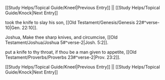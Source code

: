 [[Study Helps/Topical Guide/Kneel|Previous Entry]]  ||  [[Study Helps/Topical Guide/Knock|Next Entry]]

 took the knife to slay his son, [[Old Testament/Genesis/Genesis 22#^verse-10|Gen. 22:10]].

 Joshua, Make thee sharp knives, and circumcise, [[Old Testament/Joshua/Joshua 5#^verse-2|Josh. 5:2]].

 put a knife to thy throat, if thou be a man given to appetite, [[Old Testament/Proverbs/Proverbs 23#^verse-2|Prov. 23:2]].

[[Study Helps/Topical Guide/Kneel|Previous Entry]]  ||  [[Study Helps/Topical Guide/Knock|Next Entry]]